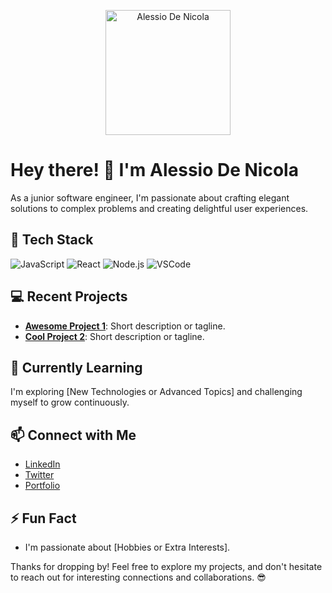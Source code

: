 <p align="center">
  <img src="https://your-profile-image-url.jpg" alt="Alessio De Nicola" width="200"/>
</p>

# Hey there! 👋 I'm Alessio De Nicola

As a junior software engineer, I'm passionate about crafting elegant solutions to complex problems and creating delightful user experiences.

## 🚀 Tech Stack

![JavaScript](https://img.shields.io/badge/-JavaScript-yellow?style=flat&logo=javascript&logoColor=white)
![React](https://img.shields.io/badge/-React-blue?style=flat&logo=react&logoColor=white)
![Node.js](https://img.shields.io/badge/-Node.js-green?style=flat&logo=node.js&logoColor=white)
![VSCode](https://img.shields.io/badge/-VSCode-blueviolet?style=flat&logo=visual-studio-code&logoColor=white)

## 💻 Recent Projects

- [**Awesome Project 1**](https://github.com/yourusername/project1): Short description or tagline.
- [**Cool Project 2**](https://github.com/yourusername/project2): Short description or tagline.

## 🌱 Currently Learning

I'm exploring [New Technologies or Advanced Topics] and challenging myself to grow continuously.

## 📫 Connect with Me

- [LinkedIn](https://www.linkedin.com/in/yourusername/)
- [Twitter](https://twitter.com/yourusername)
- [Portfolio](https://www.yourportfolio.com)

## ⚡ Fun Fact

- I'm passionate about [Hobbies or Extra Interests].

Thanks for dropping by! Feel free to explore my projects, and don't hesitate to reach out for interesting connections and collaborations. 😎

